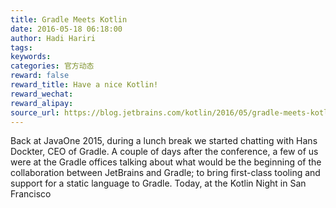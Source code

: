 ```yaml
---
title: Gradle Meets Kotlin
date: 2016-05-18 06:18:00
author: Hadi Hariri
tags:
keywords:
categories: 官方动态
reward: false
reward_title: Have a nice Kotlin!
reward_wechat:
reward_alipay:
source_url: https://blog.jetbrains.com/kotlin/2016/05/gradle-meets-kotlin/
---
```


Back at JavaOne 2015, during a lunch break we started chatting with Hans Dockter, CEO of Gradle. A couple of days after the conference, a few of us were at the Gradle offices talking about what would be the beginning of the collaboration between JetBrains and Gradle; to bring first-class tooling and support for a static language to Gradle.
Today, at the Kotlin Night in San Francisco
